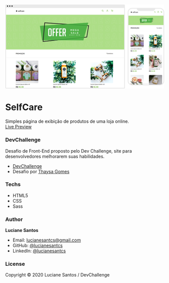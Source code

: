 ![banner](https://raw.githubusercontent.com/lucianesantcs/selfcare/master/design/selfcare_mockup.png)

# SelfCare

Simples página de exibição de produtos de uma loja online.
<br>
<a href="https://lucianesantcs.github.io/selfcare/">Live Preview</a>
### DevChallenge
Desafio de Front-End proposto pelo Dev Challenge, site para desenvolvedores melhorarem suas habilidades.
- <a href="https://devchallenge.com.br/detail/5f14fad2130a5d78f89d9642">DevChallenge</a>
- Desafio por <a href="https://github.com/thaysagomes/selfcare">Thaysa Gomes</a>

### Techs
- HTML5
- CSS
- Sass

### Author

**Luciane Santos**

- Email: lucianesantcs@gmail.com
- GitHub: [@lucianesantcs](https://github.com/lucianesantcs)
- LinkedIn: [@lucianesantcs](https://linkedin.com/in/lucianesantcs)

### License

Copyright © 2020 Luciane Santos / DevChallenge
